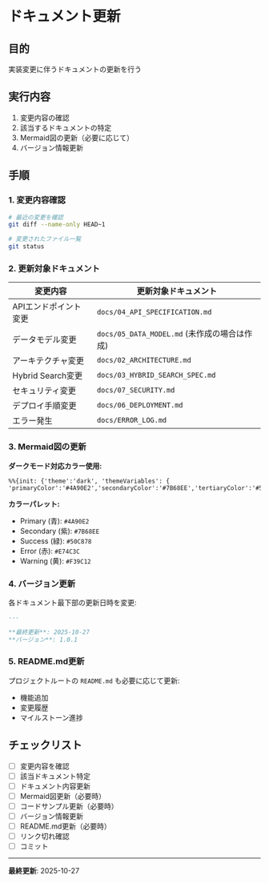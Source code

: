 # ドキュメント更新

## 目的

実装変更に伴うドキュメントの更新を行う

## 実行内容

1. 変更内容の確認
2. 該当するドキュメントの特定
3. Mermaid図の更新（必要に応じて）
4. バージョン情報更新

## 手順

### 1. 変更内容確認

```bash
# 最近の変更を確認
git diff --name-only HEAD~1

# 変更されたファイル一覧
git status
```

### 2. 更新対象ドキュメント

| 変更内容 | 更新対象ドキュメント |
|---------|-------------------|
| APIエンドポイント変更 | `docs/04_API_SPECIFICATION.md` |
| データモデル変更 | `docs/05_DATA_MODEL.md` (未作成の場合は作成) |
| アーキテクチャ変更 | `docs/02_ARCHITECTURE.md` |
| Hybrid Search変更 | `docs/03_HYBRID_SEARCH_SPEC.md` |
| セキュリティ変更 | `docs/07_SECURITY.md` |
| デプロイ手順変更 | `docs/06_DEPLOYMENT.md` |
| エラー発生 | `docs/ERROR_LOG.md` |

### 3. Mermaid図の更新

**ダークモード対応カラー使用:**

```mermaid
%%{init: {'theme':'dark', 'themeVariables': { 'primaryColor':'#4A90E2','secondaryColor':'#7B68EE','tertiaryColor':'#50C878'}}}%%
```

**カラーパレット:**
- Primary (青): `#4A90E2`
- Secondary (紫): `#7B68EE`
- Success (緑): `#50C878`
- Error (赤): `#E74C3C`
- Warning (黄): `#F39C12`

### 4. バージョン更新

各ドキュメント最下部の更新日時を変更:

```markdown
---

**最終更新**: 2025-10-27
**バージョン**: 1.0.1
```

### 5. README.md更新

プロジェクトルートの `README.md` も必要に応じて更新:

- 機能追加
- 変更履歴
- マイルストーン進捗

## チェックリスト

- [ ] 変更内容を確認
- [ ] 該当ドキュメント特定
- [ ] ドキュメント内容更新
- [ ] Mermaid図更新（必要時）
- [ ] コードサンプル更新（必要時）
- [ ] バージョン情報更新
- [ ] README.md更新（必要時）
- [ ] リンク切れ確認
- [ ] コミット

---

**最終更新**: 2025-10-27

